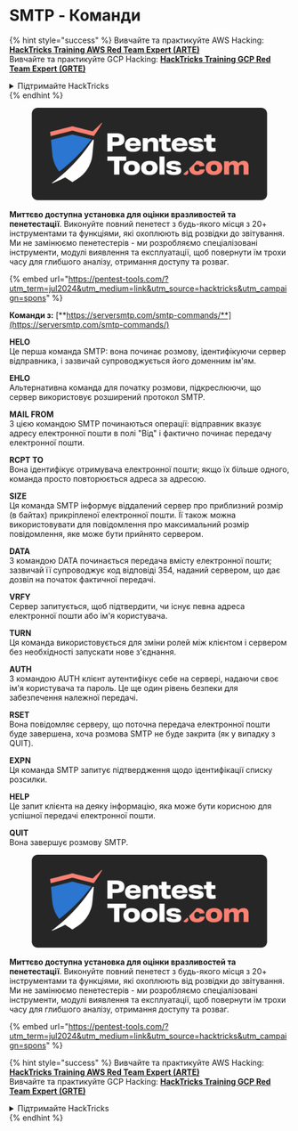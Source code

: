 # SMTP - Команди

{% hint style="success" %}
Вивчайте та практикуйте AWS Hacking:<img src="/.gitbook/assets/arte.png" alt="" data-size="line">[**HackTricks Training AWS Red Team Expert (ARTE)**](https://training.hacktricks.xyz/courses/arte)<img src="/.gitbook/assets/arte.png" alt="" data-size="line">\
Вивчайте та практикуйте GCP Hacking: <img src="/.gitbook/assets/grte.png" alt="" data-size="line">[**HackTricks Training GCP Red Team Expert (GRTE)**<img src="/.gitbook/assets/grte.png" alt="" data-size="line">](https://training.hacktricks.xyz/courses/grte)

<details>

<summary>Підтримайте HackTricks</summary>

* Перевірте [**плани підписки**](https://github.com/sponsors/carlospolop)!
* **Приєднуйтесь до** 💬 [**групи Discord**](https://discord.gg/hRep4RUj7f) або [**групи Telegram**](https://t.me/peass) або **слідкуйте** за нами в **Twitter** 🐦 [**@hacktricks\_live**](https://twitter.com/hacktricks\_live)**.**
* **Діліться хакерськими трюками, надсилаючи PR до** [**HackTricks**](https://github.com/carlospolop/hacktricks) та [**HackTricks Cloud**](https://github.com/carlospolop/hacktricks-cloud) репозиторіїв на GitHub.

</details>
{% endhint %}

<figure><img src="/.gitbook/assets/pentest-tools.svg" alt=""><figcaption></figcaption></figure>

**Миттєво доступна установка для оцінки вразливостей та пенетестації**. Виконуйте повний пенетест з будь-якого місця з 20+ інструментами та функціями, які охоплюють від розвідки до звітування. Ми не замінюємо пенетестерів - ми розробляємо спеціалізовані інструменти, модулі виявлення та експлуатації, щоб повернути їм трохи часу для глибшого аналізу, отримання доступу та розваг.

{% embed url="https://pentest-tools.com/?utm_term=jul2024&utm_medium=link&utm_source=hacktricks&utm_campaign=spons" %}

**Команди з:** [**https://serversmtp.com/smtp-commands/**](https://serversmtp.com/smtp-commands/)

**HELO**\
Це перша команда SMTP: вона починає розмову, ідентифікуючи сервер відправника, і зазвичай супроводжується його доменним ім'ям.

**EHLO**\
Альтернативна команда для початку розмови, підкреслюючи, що сервер використовує розширений протокол SMTP.

**MAIL FROM**\
З цією командою SMTP починаються операції: відправник вказує адресу електронної пошти в полі "Від" і фактично починає передачу електронної пошти.

**RCPT TO**\
Вона ідентифікує отримувача електронної пошти; якщо їх більше одного, команда просто повторюється адреса за адресою.

**SIZE**\
Ця команда SMTP інформує віддалений сервер про приблизний розмір (в байтах) прикріпленої електронної пошти. Її також можна використовувати для повідомлення про максимальний розмір повідомлення, яке може бути прийнято сервером.

**DATA**\
З командою DATA починається передача вмісту електронної пошти; зазвичай її супроводжує код відповіді 354, наданий сервером, що дає дозвіл на початок фактичної передачі.

**VRFY**\
Сервер запитується, щоб підтвердити, чи існує певна адреса електронної пошти або ім'я користувача.

**TURN**\
Ця команда використовується для зміни ролей між клієнтом і сервером без необхідності запускати нове з'єднання.

**AUTH**\
З командою AUTH клієнт аутентифікує себе на сервері, надаючи своє ім'я користувача та пароль. Це ще один рівень безпеки для забезпечення належної передачі.

**RSET**\
Вона повідомляє серверу, що поточна передача електронної пошти буде завершена, хоча розмова SMTP не буде закрита (як у випадку з QUIT).

**EXPN**\
Ця команда SMTP запитує підтвердження щодо ідентифікації списку розсилки.

**HELP**\
Це запит клієнта на деяку інформацію, яка може бути корисною для успішної передачі електронної пошти.

**QUIT**\
Вона завершує розмову SMTP.

<figure><img src="/.gitbook/assets/pentest-tools.svg" alt=""><figcaption></figcaption></figure>

**Миттєво доступна установка для оцінки вразливостей та пенетестації**. Виконуйте повний пенетест з будь-якого місця з 20+ інструментами та функціями, які охоплюють від розвідки до звітування. Ми не замінюємо пенетестерів - ми розробляємо спеціалізовані інструменти, модулі виявлення та експлуатації, щоб повернути їм трохи часу для глибшого аналізу, отримання доступу та розваг.

{% embed url="https://pentest-tools.com/?utm_term=jul2024&utm_medium=link&utm_source=hacktricks&utm_campaign=spons" %}

{% hint style="success" %}
Вивчайте та практикуйте AWS Hacking:<img src="/.gitbook/assets/arte.png" alt="" data-size="line">[**HackTricks Training AWS Red Team Expert (ARTE)**](https://training.hacktricks.xyz/courses/arte)<img src="/.gitbook/assets/arte.png" alt="" data-size="line">\
Вивчайте та практикуйте GCP Hacking: <img src="/.gitbook/assets/grte.png" alt="" data-size="line">[**HackTricks Training GCP Red Team Expert (GRTE)**<img src="/.gitbook/assets/grte.png" alt="" data-size="line">](https://training.hacktricks.xyz/courses/grte)

<details>

<summary>Підтримайте HackTricks</summary>

* Перевірте [**плани підписки**](https://github.com/sponsors/carlospolop)!
* **Приєднуйтесь до** 💬 [**групи Discord**](https://discord.gg/hRep4RUj7f) або [**групи Telegram**](https://t.me/peass) або **слідкуйте** за нами в **Twitter** 🐦 [**@hacktricks\_live**](https://twitter.com/hacktricks\_live)**.**
* **Діліться хакерськими трюками, надсилаючи PR до** [**HackTricks**](https://github.com/carlospolop/hacktricks) та [**HackTricks Cloud**](https://github.com/carlospolop/hacktricks-cloud) репозиторіїв на GitHub.

</details>
{% endhint %}
